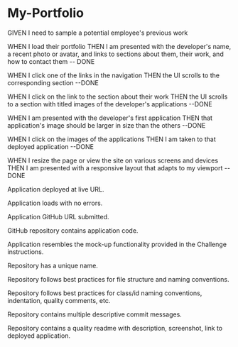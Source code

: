 # My-Portfolio

GIVEN I need to sample a potential employee's previous work

WHEN I load their portfolio
THEN I am presented with the developer's name, a recent photo or avatar, and links to sections about them, their work, and how to contact them -- DONE

WHEN I click one of the links in the navigation
THEN the UI scrolls to the corresponding section --DONE

WHEN I click on the link to the section about their work
THEN the UI scrolls to a section with titled images of the developer's applications --DONE

WHEN I am presented with the developer's first application
THEN that application's image should be larger in size than the others --DONE

WHEN I click on the images of the applications
THEN I am taken to that deployed application --DONE

WHEN I resize the page or view the site on various screens and devices
THEN I am presented with a responsive layout that adapts to my viewport --DONE

Application deployed at live URL.

Application loads with no errors.

Application GitHub URL submitted.

GitHub repository contains application code.

Application resembles the mock-up functionality provided in the Challenge instructions.

Repository has a unique name.

Repository follows best practices for file structure and naming conventions.

Repository follows best practices for class/id naming conventions, indentation, quality comments, etc.

Repository contains multiple descriptive commit messages.

Repository contains a quality readme with description, screenshot, link to deployed application.
